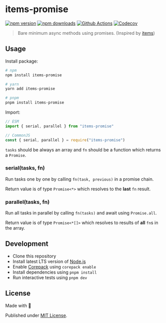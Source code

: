 # items-promise

[![npm version][npm-version-src]][npm-version-href]
[![npm downloads][npm-downloads-src]][npm-downloads-href]
[![Github Actions][github-actions-src]][github-actions-href]
[![Codecov][codecov-src]][codecov-href]

> Bare minimum async methods using promises. (Inspired by [items](https://www.npmjs.com/package/items))

## Usage

Install package:

```sh
# npm
npm install items-promise

# yarn
yarn add items-promise

# pnpm
pnpm install items-promise
```

Import:

```js
// ESM
import { serial, parallel } from "items-promise"

// CommonJS
const { serial, parallel } = require("items-promise")
```

`tasks` should be always an array and `fn` should be a function which returns a `Promise`.

### serial(tasks, fn)

Run tasks one by one by calling `fn(task, previous)` in a promise chain.

Return value is of type `Promise<*>` which resolves to the **last** `fn` result.

### parallel(tasks, fn)

Run all tasks in parallel by calling `fn(tasks)` and await using `Promise.all`.

Return value is of type `Promise<*[]>` which resolves to results of **all** `fn`s in the array.

## Development

- Clone this repository
- Install latest LTS version of [Node.js](https://nodejs.org/en/)
- Enable [Corepack](https://github.com/nodejs/corepack) using `corepack enable`
- Install dependencies using `pnpm install`
- Run interactive tests using `pnpm dev`

## License

Made with 💛

Published under [MIT License](./LICENSE).

<!-- Badges -->

[npm-version-src]: https://img.shields.io/npm/v/items-promise?style=flat-square
[npm-version-href]: https://npmjs.com/package/items-promise
[npm-downloads-src]: https://img.shields.io/npm/dm/items-promise?style=flat-square
[npm-downloads-href]: https://npmjs.com/package/items-promise
[github-actions-src]: https://img.shields.io/github/workflow/status/unjs/items-promise/ci/main?style=flat-square
[github-actions-href]: https://github.com/unjs/items-promise/actions?query=workflow%3Aci
[codecov-src]: https://img.shields.io/codecov/c/gh/unjs/items-promise/main?style=flat-square
[codecov-href]: https://codecov.io/gh/unjs/items-promise

